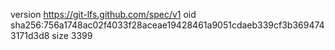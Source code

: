 version https://git-lfs.github.com/spec/v1
oid sha256:756a1748ac02f4033f28aceae19428461a9051cdaeb339cf3b3694743171d3d8
size 3399

